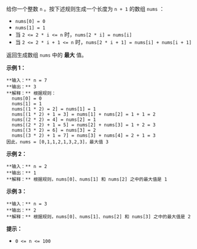给你一个整数 `n` 。按下述规则生成一个长度为 `n + 1` 的数组 `nums` ：

  * `nums[0] = 0`
  * `nums[1] = 1`
  * 当 `2 <= 2 * i <= n` 时，`nums[2 * i] = nums[i]`
  * 当 `2 <= 2 * i + 1 <= n` 时，`nums[2 * i + 1] = nums[i] + nums[i + 1]`

返回生成数组 `nums` 中的 **最大** 值。

**示例 1：**

    
    
    **输入：** n = 7
    **输出：** 3
    **解释：** 根据规则：
      nums[0] = 0
      nums[1] = 1
      nums[(1 * 2) = 2] = nums[1] = 1
      nums[(1 * 2) + 1 = 3] = nums[1] + nums[2] = 1 + 1 = 2
      nums[(2 * 2) = 4] = nums[2] = 1
      nums[(2 * 2) + 1 = 5] = nums[2] + nums[3] = 1 + 2 = 3
      nums[(3 * 2) = 6] = nums[3] = 2
      nums[(3 * 2) + 1 = 7] = nums[3] + nums[4] = 2 + 1 = 3
    因此，nums = [0,1,1,2,1,3,2,3]，最大值 3
    

**示例 2：**

    
    
    **输入：** n = 2
    **输出：** 1
    **解释：** 根据规则，nums[0]、nums[1] 和 nums[2] 之中的最大值是 1
    

**示例 3：**

    
    
    **输入：** n = 3
    **输出：** 2
    **解释：** 根据规则，nums[0]、nums[1]、nums[2] 和 nums[3] 之中的最大值是 2
    

**提示：**

  * `0 <= n <= 100`


